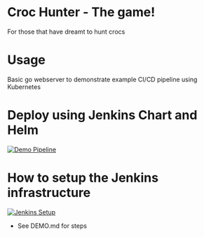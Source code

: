 # Croc Hunter - The game!

For those that have dreamt to hunt crocs

# Usage
Basic go webserver to demonstrate example CI/CD pipeline using Kubernetes 

# Deploy using Jenkins Chart and Helm
[![Demo Pipeline](https://img.youtube.com/vi/NVoln4HdZOY/0.jpg)](https://youtu.be/NVoln4HdZOY "Demo Pipeline")

# How to setup the Jenkins infrastructure 
[![Jenkins Setup](https://img.youtube.com/vi/eMOzF_xAm7w/0.jpg)](https://youtu.be/eMOzF_xAm7w "Jenkins Setup")
* See DEMO.md for steps
